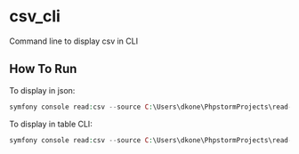 # csv_cli
Command line to display csv in CLI

## How To Run
To display in json:
```php
symfony console read:csv --source C:\Users\dkone\PhpstormProjects\read-csv\products.csv --json true
```

To display in table CLI:
```php
symfony console read:csv --source C:\Users\dkone\PhpstormProjects\read-csv\products.csv
```